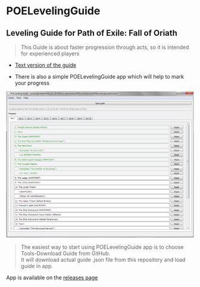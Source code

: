 # POELevelingGuide

## Leveling Guide for Path of Exile: Fall of Oriath  

> This Guide is about faster progression through acts, so it is intended for experienced players

- [Text version of the guide](https://github.com/Doberm4n/POELevelingGuide/tree/master/GuideText)

- There is also a simple POELevelingGuide app which will help to mark your progress

![alt text](https://github.com/Doberm4n/POELevelingGuide/blob/master/screenshots/mainWindow_1.png)

> The easiest way to start using POELevelingGuide app is to choose Tools-Download Guide from GitHub.  
> It will download actual guide .json file from this repository and load guide in app.

App is available on the [releases page](https://github.com/Doberm4n/POELevelingGuide/releases)


